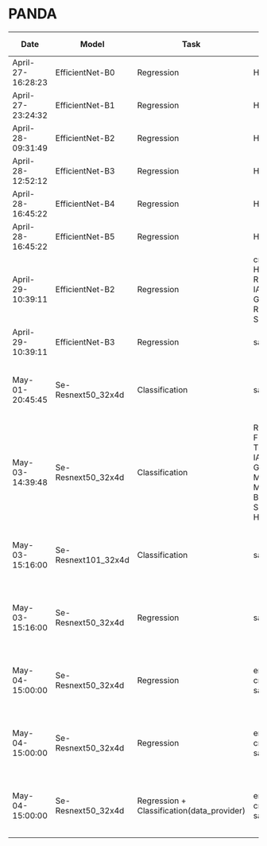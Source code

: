 # PANDA

|Date|Model| Task |Augmentation |Image Size| Iuput Size |Validation | LB |
|----|-----|------|------|------------|------------|-----------|----|
|April-27-16:28:23|EfficientNet-B0|Regression|HorizontalFlip,VerticalFlip|384 * 384|16|0.7287| 0.64
|April-27-23:24:32|EfficientNet-B1|Regression|HorizontalFlip,VerticalFlip|384 * 384|16|0.7588| 0.62
|April-28-09:31:49|EfficientNet-B2|Regression|HorizontalFlip,VerticalFlip|384 * 384|16|0.7486| 0.65 
|April-28-12:52:12|EfficientNet-B3|Regression|HorizontalFlip,VerticalFlip|384 * 384|16|0.7571| 0.64
|April-28-16:45:22|EfficientNet-B4|Regression|HorizontalFlip,VerticalFlip|384 * 384|16|0.7468| 0.63
|April-28-16:45:22|EfficientNet-B5|Regression|HorizontalFlip,VerticalFlip|384 * 384|16|0.7475| 0.63
|April-29-10:39:11|EfficientNet-B2|Regression|crop_white, <br>HorizontalFlip,VerticalFlip,<br>RandomRotate90,<br>IAAAdditiveGaussianNoise,<br>GaussNoise,<br>RandomBrightnessContrast,<br>ShiftScaleRotate|512 * 512|16|0.8088|0.70
|April-29-10:39:11|EfficientNet-B3|Regression|same as above|512 * 512|16|0.7881|0.65|
|May-01-20:45:45|Se-Resnext50_32x4d|Classification|same as above|tile size: 128, num tiles: 12|24|0.8209|0.76|
|May-03-14:39:48|Se-Resnext50_32x4d|Classification|RandomRotate90<br>Flip<br>Transpose<br>IAAAdditiveGaussianNoise<br>GaussNoise<br>MotionBlur<br>MedianBlur<br>Blur<br>ShiftScaleRotate<br>HueSaturationValue|tile size: 128, num tiles: 12|24|0.8070,0.7898,0.8294,0.8203,0.8051|0.77|
|May-03-15:16:00|Se-Resnext101_32x4d|Classification|same as above|tile size: 128, num tiles: 12|24|0.8030,0.7784,0.8197,0.8072,0.8021|0.76|
|May-03-15:16:00|Se-Resnext50_32x4d|Regression|same as above|tile size: 128, num tiles: 12|24|0.8097,0.7955,0.8214,0.8179,0.7873|0.79|
|May-04-15:00:00|Se-Resnext50_32x4d|Regression|enhance_image<br>crop_white<br>same as above|tile size: 128, num tiles: 12|24|0.8087,0.7937,0.8145,0.8245,0.7902|0.80|
|May-04-15:00:00|Se-Resnext50_32x4d|Regression|enhance_image<br>crop_white<br>same as above|tile size: 128, num tiles: 16|16|0.7992,0.7870,0.8156,0.8140,0.7909|0.79|
|May-04-15:00:00|Se-Resnext50_32x4d|Regression + Classification(data_provider)|enhance_image<br>crop_white<br>same as above|tile size: 128, num tiles: 16|16|0.7725,0.7813,0.7874,0.7932,0.7684|0.79|